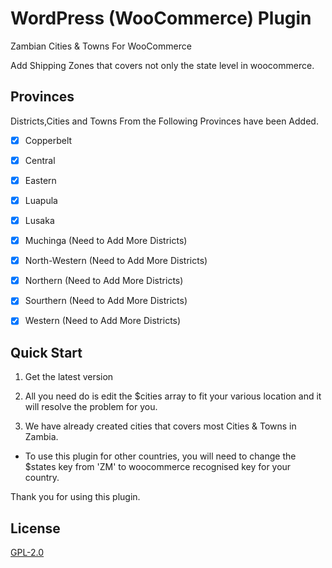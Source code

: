 # WordPress (WooCommerce) Plugin 

Zambian Cities & Towns For WooCommerce

Add Shipping Zones that covers not only the state level in woocommerce. 

## Provinces

Districts,Cities and Towns From the Following Provinces have been Added.

- [X] Copperbelt 
- [X] Central
- [X] Eastern
- [X] Luapula
- [X] Lusaka
- [X] Muchinga (Need to Add More Districts)
- [X] North-Western (Need to Add More Districts)
- [X] Northern (Need to Add More Districts)
- [X] Sourthern (Need to Add More Districts)
- [X] Western (Need to Add More Districts)


## Quick Start

 1. Get the latest version

 2. All you need do is edit the $cities array to fit your various location and it will resolve the problem for you.

 3. We have already created cities that covers most Cities & Towns in Zambia.

* To use this plugin for other countries, you will need to change the $states key from 'ZM' to woocommerce recognised key for your country.

Thank you for using this plugin.

## License

[GPL-2.0](https://github.com/zykarsolutions/Zambian-Cities-for-Woocommerce/blob/main/LICENSE)